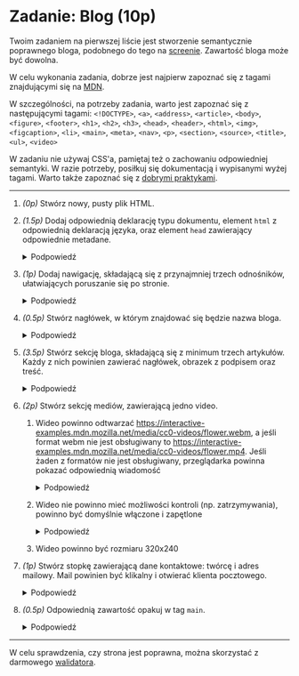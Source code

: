 # Zadanie: Blog (10p)

Twoim zadaniem na pierwszej liście jest stworzenie semantycznie poprawnego bloga, podobnego do tego na [screenie](./img/blog.jpg). Zawartość bloga może być dowolna.

W celu wykonania zadania, dobrze jest najpierw zapoznać się z tagami znajdującymi się na [MDN](https://developer.mozilla.org/en-US/docs/Web/HTML/Element).

W szczególności, na potrzeby zadania, warto jest zapoznać się z następującymi tagami: `<!DOCTYPE>`, `<a>`, `<address>`, `<article>`, `<body>`, `<figure>`, `<footer>`, `<h1>`, `<h2>`, `<h3>`, `<head>`, `<header>`, `<html>`, `<img>`, `<figcaption>`, `<li>`, `<main>`, `<meta>`, `<nav>`, `<p>`, `<section>`, `<source>`, `<title>`, `<ul>`, `<video>`

W zadaniu nie używaj CSS'a, pamiętaj też o zachowaniu odpowiedniej semantyki. W razie potrzeby, posiłkuj się dokumentacją i wypisanymi wyżej tagami. Warto także zapoznać się z [dobrymi praktykami](https://github.com/hail2u/html-best-practices).

---

1. *(0p)* Stwórz nowy, pusty plik HTML.
1. *(1.5p)* Dodaj odpowiednią deklarację typu dokumentu, element `html` z odpowiednią deklaracją języka, oraz element `head` zawierający odpowiednie metadane.

   <details>
      <summary>Podpowiedź</summary>

      > Zapoznaj się z [anatomią dokumentu HTML](https://developer.mozilla.org/en-US/docs/Learn/Getting_started_with_the_web/HTML_basics#anatomy_of_an_html_document). Dodaj przynajmniej te najważniejsze metadane - język, tytuł, viewport, charset. Możesz także dodać inne metadane takie jak słowa kluczowe, opis czy autora.

   </details>

1. *(1p)* Dodaj nawigację, składającą się z przynajmniej trzech odnośników, ułatwiających poruszanie się po stronie.
   <details>
      <summary>Podpowiedź</summary>

      > Pamiętaj o użyciu odpowiedniego semantycznego tagu do nawigacji. Stwórz listę odnośników, każdy kierujący do innego miejsca na stronie.

   </details>

1. *(0.5p)* Stwórz nagłówek, w którym znajdować się będzie nazwa bloga.

   <details>
      <summary>Podpowiedź</summary>

      > Pamiętaj, by użyć nie tylko semantycznie poprawnego tagu do nagłówka, ale także do samego napisu.

   </details>

1. *(3.5p)* Stwórz sekcję bloga, składającą się z minimum trzech artykułów. Każdy z nich powinien zawierać nagłówek, obrazek z podpisem oraz treść.
   <details>
      <summary>Podpowiedź</summary>

      > Pamiętaj o odpowiednim powiązaniu nowej sekcji z elementami w nawigacji. Pamiętaj też, by używać odpowiednich semantycznych tagów do każdego z opisanych elementów: sekcji, artykułów, obrazków, nagłówków i paragrafów z opisami treści.

   </details>

1. *(2p)* Stwórz sekcję mediów, zawierającą jedno video.
   1. Wideo powinno odtwarzać https://interactive-examples.mdn.mozilla.net/media/cc0-videos/flower.webm, a jeśli format webm nie jest obsługiwany to https://interactive-examples.mdn.mozilla.net/media/cc0-videos/flower.mp4. Jeśli żaden z formatów nie jest obsługiwany, przeglądarka powinna pokazać odpowiednią wiadomość

      <details>
         <summary>Podpowiedź</summary>

         > Przeczytaj dokumentację tagu `video` na MDN. Zawiera ona przykłady, jak używać tego tagu.

      </details>

   1. Wideo nie powinno mieć możliwości kontroli (np. zatrzymywania), powinno być domyślnie włączone i zapętlone

      <details>
         <summary>Podpowiedź</summary>

         > Jeśli pomimo podania odpowiedniego atrybutu video nadal nie odtwarza się automatycznie, spróbuj dodatkowo wymusić jego wyciszenie

      </details>
      
   1. Wideo powinno być rozmiaru 320x240
1. *(1p)* Stwórz stopkę zawierającą dane kontaktowe: twórcę i adres mailowy. Mail powinien być klikalny i otwierać klienta pocztowego.

   <details>
      <summary>Podpowiedź</summary>

      > Użyj tagu `a` z odpowiednim atrybutem

   </details>

1. *(0.5p)* Odpowiednią zawartość opakuj w tag `main`.

   <details>
      <summary>Podpowiedź</summary>

      > Przeczytaj dokumentację i zastanów sie, jaka część strony jest twoją główną zawartością.

   </details>

---

W celu sprawdzenia, czy strona jest poprawna, można skorzystać z darmowego [walidatora](https://validator.w3.org/).